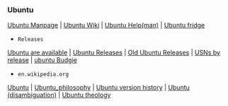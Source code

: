 ### Ubuntu

[Ubuntu Manpage](http://manpages.ubuntu.com/) | [Ubuntu Wiki](https://wiki.ubuntu.com/) | [Ubuntu Help(man)](https://help.ubuntu.com/community/man) | [Ubuntu fridge](http://fridge.ubuntu.com/)

* `Releases`

[Ubuntu are available](http://releases.ubuntu.com/) | [Ubuntu Releases](https://wiki.ubuntu.com/Releases) | [Old Ubuntu Releases](http://old-releases.ubuntu.com/releases/) | [USNs by release](https://usn.ubuntu.com/releases/) | [ubuntu Budgie](https://ubuntubudgie.org/)


* `en.wikipedia.org`

[Ubuntu](https://en.wikipedia.org/wiki/Ubuntu) | [Ubuntu_philosophy](https://en.wikipedia.org/wiki/Ubuntu_philosophy) | [Ubuntu version history](https://en.wikipedia.org/wiki/Ubuntu_version_history) | [Ubuntu (disambiguation)](https://en.wikipedia.org/wiki/Ubuntu_(disambiguation)) | [Ubuntu theology](https://en.wikipedia.org/wiki/Ubuntu_theology)
